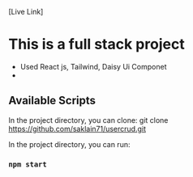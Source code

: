 [Live Link]
# This is a full stack project 

- Used React js, Tailwind, Daisy Ui Componet
- 

## Available Scripts

In the project directory, you can clone: 
git clone https://github.com/saklain71/usercrud.git 

In the project directory, you can run:
### `npm start`


